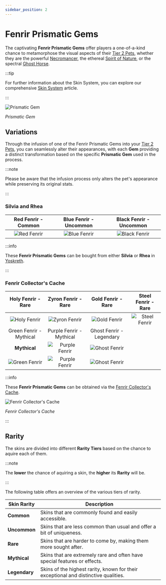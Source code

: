 ```yaml
---
sidebar_position: 2
---
```


# Fenrir Prismatic Gems

The captivating **Fenrir Prismatic Gems** offer players a one-of-a-kind chance to metamorphose the visual aspects of their [Tier 2 Pets](/category/pets), whether they are the powerful [Necromancer](/crafting/pets/Necromancer), the ethereal [Spirit of Nature](/crafting/pets/spirit-of-nature), or the spectral [Ghost Horse](/crafting/pets/ghost-horse).

:::tip

For further information about the Skin System, you can explore our comprehensive [Skin System](/skin-system) article.

:::

![Prismatic Gem](/img/items/jewels/prismatic-gem.png)

_Prismatic Gem_

## Variations

Through the infusion of one of the Fenrir Prismatic Gems into your [Tier 2 Pets](/category/pets), you can seamlessly alter their appearances, with each **Gem** providing a distinct transformation based on the specific **Prismatic Gem** used in the process.

:::note

Please be aware that the infusion process only alters the pet's appearance while preserving its original stats.

:::

### Silvia and Rhea

|              Red Fenrir - Common              |             Blue Fenrir - Uncommon              |              Black Fenrir - Uncommon              |
| :-------------------------------------------: | :---------------------------------------------: | :-----------------------------------------------: |
| ![Red Fenrir](/img/items/pets/red-fenrir.jpg) | ![Blue Fenrir](/img/items/pets/blue-fenrir.jpg) | ![Black Fenrir](/img/items/pets/black-fenrir.jpg) |

:::info

These **Fenrir Prismatic Gems** can be bought from either **Silvia** or **Rhea** in [Yoskreth](/maps/yoskreth).

:::

### Fenrir Collector's Cache

|                 Holy Fenrir - Rare                  |                 Zyron Fenrir - Rare                 |                Gold Fenrir - Rare                 |                Steel Fenrir - Rare                |
| :-------------------------------------------------: | :-------------------------------------------------: | :-----------------------------------------------: | :-----------------------------------------------: |
|   ![Holy Fenrir](/img/items/pets/holy-fenrir.jpg)   |  ![Zyron Fenrir](/img/items/pets/zyron-fenrir.jpg)  |  ![Gold Fenrir](/img/items/pets/gold-fenrir.jpg)  | ![Steel Fenrir](/img/items/pets/steel-fenrir.jpg) |
|               Green Fenrir - Mythical               |              Purple Fenrir - Mythical               |             Ghost Fenrir - Legendary              |
| <span className="tier-mythical">**Mythical**</span> | ![Purple Fenrir](/img/items/pets/purple-fenrir.jpg) | ![Ghost Fenrir](/img/items/pets/ghost-fenrir.jpg) |
|  ![Green Fenrir](/img/items/pets/green-fenrir.jpg)  | ![Purple Fenrir](/img/items/pets/purple-fenrir.jpg) | ![Ghost Fenrir](/img/items/pets/ghost-fenrir.jpg) |

:::info

These **Fenrir Prismatic Gems** can be obtained via the [Fenrir Collector's Cache](/skin-system#jagod-di).

![Fenrir Collector's Cache](/img/items/item-bags/fenrir-cache.png)

_Fenrir Collector's Cache_

:::

## Rarity

The skins are divided into different **Rarity Tiers** based on the chance to aquire each of them.

:::note

The **lower** the chance of aquiring a skin, the **higher** its **Rarity** will be.

:::

The following table offers an overview of the various tiers of rarity.

| Skin Rarity                                           | Description                                                                         |
| ----------------------------------------------------- | ----------------------------------------------------------------------------------- |
| <span className="tier-common">**Common**</span>       | Skins that are commonly found and easily accessible.                                |
| <span className="tier-uncommon">**Uncommon**</span>   | Skins that are less common than usual and offer a bit of uniqueness.                |
| <span className="tier-rare">**Rare**</span>           | Skins that are harder to come by, making them more sought after.                    |
| <span className="tier-mythical">**Mythical**</span>   | Skins that are extremely rare and often have special features or effects.           |
| <span className="tier-legendary">**Legendary**</span> | Skins of the highest rarity, known for their exceptional and distinctive qualities. |
